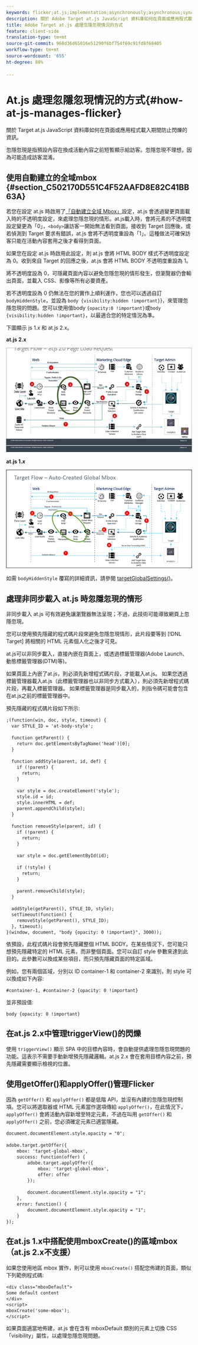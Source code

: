 ```yaml
---
keywords: flicker;at.js;implementation;asynchronously;asynchronous;synchronously;synchronous
description: 關於 Adobe Target at.js JavaScript 資料庫如何在頁面或應用程式載入期間防止忽隱忽現的資訊。
title: Adobe Target at.js 處理忽隱忽現情況的方式
feature: client-side
translation-type: tm+mt
source-git-commit: 968d36d65016e51290f6bf754f69c91fd8f68405
workflow-type: tm+mt
source-wordcount: '655'
ht-degree: 80%

---
```



# At.js 處理忽隱忽現情況的方式{#how-at-js-manages-flicker}

關於 Target at.js JavaScript 資料庫如何在頁面或應用程式載入期間防止閃爍的資訊。

忽隱忽現是指預設內容在換成活動內容之前短暫顯示給訪客。忽隱忽現不理想，因為可能造成訪客混淆。

## 使用自動建立的全域mbox {#section_C502170D551C4F52AAFD8E82C41BB63A}

若您在設定 at.js 時啟用了[「自動建立全域 Mbox」](/help/c-implementing-target/c-implementing-target-for-client-side-web/t-mbox-download/c-understanding-global-mbox/understanding-global-mbox.md#concept_76AC0EC995A048238F3220F53773DB13)設定，at.js 會透過變更頁面載入時的不透明度設定，來處理忽隱忽現的情形。at.js載入時，會將元素的不透明度設定變更為「0」，`<body>`讓訪客一開始無法看到頁面。接收到 Target 回應後，或若偵測到 Target 要求有錯誤，at.js 會將不透明度重設為「1」。這種做法可確保訪客只能在活動內容套用之後才看得到頁面。

如果您在設定 at.js 時啟用此設定，則 at.js 會將 HTML BODY 樣式不透明度設定為 0。收到來自 Target 的回應之後，at.js 會將 HTML BODY 不透明度重設為 1。

將不透明度設為 0，可隱藏頁面內容以避免忽隱忽現的情形發生，但瀏覽器仍會輸出頁面，並載入 CSS、影像等所有必要資產。

若不透明度設為 0 仍無法在您的實作上順利運作，您也可以透過自訂 `bodyHiddenStyle`，並設為 `body {visibility:hidden !important}`}，來管理忽隱忽現的問題。您可以使用值body `{opacity:0 !important}`或`body {visibility:hidden !important}`，以最適合您的特定情況為準。

下圖顯示 js 1.*x* 和 at.js 2.x。

**at.js 2.x**

![Target 流程: at.js 頁面載入要求](/help/c-implementing-target/c-implementing-target-for-client-side-web/assets/atjs-20-flow-page-load-request.png)

**at.js 1.*x***

![](assets/target-flow2.png)

如需 `bodyHiddenStyle` 覆寫的詳細資訊，請參閱 [targetGlobalSettings()](/help/c-implementing-target/c-implementing-target-for-client-side-web/targetgobalsettings.md)。

## 處理非同步載入 at.js 時忽隱忽現的情形

非同步載入 at.js 可有效避免讓瀏覽器無法呈現；不過，此技術可能導致網頁上忽隱忽現。

您可以使用預先隱藏的程式碼片段來避免忽隱忽現情形，此片段要等到 [!DNL Target] 將相關的 HTML 元素個人化之後才可見。

at.js可以非同步載入，直接內嵌在頁面上，或透過標籤管理器(Adobe Launch、動態標籤管理器(DTM)等)。

如果頁面上內嵌了at.js，則必須先新增程式碼片段，才能載入at.js。 如果您透過標籤管理器載入at.js（此標籤管理器也以非同步方式載入），則必須先新增程式碼片段，再載入標籤管理器。 如果標籤管理器是同步載入的，則指令碼可能會包含在at.js之前的標籤管理器中。

預先隱藏的程式碼片段如下所示:

```
;(function(win, doc, style, timeout) {
  var STYLE_ID = 'at-body-style';

  function getParent() {
    return doc.getElementsByTagName('head')[0];
  }

  function addStyle(parent, id, def) {
    if (!parent) {
      return;
    }

    var style = doc.createElement('style');
    style.id = id;
    style.innerHTML = def;
    parent.appendChild(style);
  }

  function removeStyle(parent, id) {
    if (!parent) {
      return;
    }

    var style = doc.getElementById(id);

    if (!style) {
      return;
    }

    parent.removeChild(style);
  }

  addStyle(getParent(), STYLE_ID, style);
  setTimeout(function() {
    removeStyle(getParent(), STYLE_ID);
  }, timeout);
}(window, document, "body {opacity: 0 !important}", 3000));
```

依預設，此程式碼片段會預先隱藏整個 HTML BODY。在某些情況下，您可能只想預先隱藏特定的 HTML 元素，而非整個頁面。您可以自訂 style 參數來達到此目的。此參數可以換成某些項目，而只預先隱藏頁面的特定區域。

例如，您有兩個區域，分別以 ID container-1 和 container-2 來識別，則 style 可以換成如下內容:

```
#container-1, #container-2 {opacity: 0 !important}
```

並非預設值:

```
body {opacity: 0 !important}
```

## 在at.js 2.x中管理triggerView()的閃爍

使用 `triggerView()` 顯示 SPA 中的目標內容時，會自動提供處理忽隱忽現問題的功能。這表示不需要手動新增預先隱藏邏輯。at.js 2.x 會在套用目標內容之前，預先隱藏需要顯示檢視的位置。

## 使用getOffer()和applyOffer()管理Flicker

因為 `getOffer()` 和 `applyOffer()` 都是低階 API，並沒有內建的忽隱忽現控制項。您可以將選取器或 HTML 元素當作選項傳給 `applyOffer()`，在此情況下，`applyOffer()` 會將活動內容新增至特定元素，不過在叫用 `getOffer()` 和 `applyOffer()` 之前，您必須確定元素已適當隱藏。

```
document.documentElement.style.opacity = "0";
 
adobe.target.getOffer({
    mbox: 'target-global-mbox',
    success: function(offer) {
        adobe.target.applyOffer({
            mbox: 'target-global-mbox',
            offer: offer
        });
 
        document.documentElement.style.opacity = "1";
    },
    error: function() {
        document.documentElement.style.opacity = "1";        
    }
});
```

## 在at.js 1.x中搭配使用mboxCreate()的區域mbox（at.js 2.x不支援）

如果您使用地區 mbox 實作，則可以使用 `mboxCreate()` 搭配您佈建的頁面，類似下列範例程式碼:

```
<div class="mboxDefault">
Some default content
</div>
<script>
mboxCreate('some-mbox');
</script>
```

如果頁面適當地佈建，at.js 會在含有 mboxDefault 類別的元素上切換 CSS「visibility」屬性，以處理忽隱忽現問題。